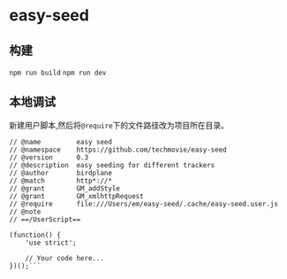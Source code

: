 # easy-seed

## 构建

`npm run build`
`npm run dev`

## 本地调试
新建用户脚本,然后将`@require`下的文件路径改为项目所在目录。

```// ==UserScript==
// @name         easy seed
// @namespace    https://github.com/techmovie/easy-seed
// @version      0.3
// @description  easy seeding for different trackers
// @author       birdplane
// @match        http*://*
// @grant        GM_addStyle
// @grant        GM_xmlhttpRequest
// @require      file:///Users/em/easy-seed/.cache/easy-seed.user.js
// @note
// ==/UserScript==

(function() {
    'use strict';

    // Your code here...
})();```

